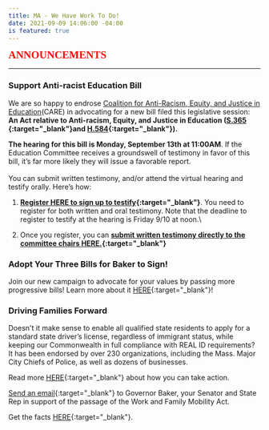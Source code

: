 ```yaml
---
title: MA - We Have Work To Do!
date: 2021-09-09 14:06:00 -04:00
is featured: true
---
```


<span style="font-family:Papyrus; font-size:1.5em; color:red;">**ANNOUNCEMENTS**</span>

---

### Support Anti-racist Education Bill

We are so happy to endrose [Coalition for Anti-Racism, Equity, and Justice in Education](https://click.everyaction.com/k/35441125/305075760/435282119?utm_medium=&nvep=ew0KICAiVGVuYW50VXJpIjogIm5ncHZhbjovL3Zhbi9FQS9FQTAwNy8xLzkwMTUxIiwNCiAgIkRpc3RyaWJ1dGlvblVuaXF1ZUlkIjogImFmYmU4YjYzLWZjMTAtZWMxMS05ODFmLTUwMWFjNTdiYTNlZCIsDQogICJFbWFpbEFkZHJlc3MiOiAiaW5nbGluOTlAeWFob28uY29tIg0KfQ%3D%3D&hmac=3ZC5ik0sWXFue7FTrnkYvFH0_cqeKVJ6MNEOp1sdW3o=&emci=65a1b11c-ef10-ec11-981f-501ac57ba3ed&emdi=afbe8b63-fc10-ec11-981f-501ac57ba3ed&ceid=9418218)(CARE) in advocating for a new bill filed this legislative session: **An Act relative to Anti-racism, Equity, and Justice in Education ([S.365 ](https://click.everyaction.com/k/35441126/305075761/436757657?utm_medium=&nvep=ew0KICAiVGVuYW50VXJpIjogIm5ncHZhbjovL3Zhbi9FQS9FQTAwNy8xLzkwMTUxIiwNCiAgIkRpc3RyaWJ1dGlvblVuaXF1ZUlkIjogImFmYmU4YjYzLWZjMTAtZWMxMS05ODFmLTUwMWFjNTdiYTNlZCIsDQogICJFbWFpbEFkZHJlc3MiOiAiaW5nbGluOTlAeWFob28uY29tIg0KfQ%3D%3D&hmac=3ZC5ik0sWXFue7FTrnkYvFH0_cqeKVJ6MNEOp1sdW3o=&emci=65a1b11c-ef10-ec11-981f-501ac57ba3ed&emdi=afbe8b63-fc10-ec11-981f-501ac57ba3ed&ceid=9418218){:target="_blank"}and [H.584](https://click.everyaction.com/k/35441127/305075762/-712595216?utm_medium=&nvep=ew0KICAiVGVuYW50VXJpIjogIm5ncHZhbjovL3Zhbi9FQS9FQTAwNy8xLzkwMTUxIiwNCiAgIkRpc3RyaWJ1dGlvblVuaXF1ZUlkIjogImFmYmU4YjYzLWZjMTAtZWMxMS05ODFmLTUwMWFjNTdiYTNlZCIsDQogICJFbWFpbEFkZHJlc3MiOiAiaW5nbGluOTlAeWFob28uY29tIg0KfQ%3D%3D&hmac=3ZC5ik0sWXFue7FTrnkYvFH0_cqeKVJ6MNEOp1sdW3o=&emci=65a1b11c-ef10-ec11-981f-501ac57ba3ed&emdi=afbe8b63-fc10-ec11-981f-501ac57ba3ed&ceid=9418218){:target="_blank"}).**

**The hearing for this bill is Monday, September 13th at 11:00AM**. If the Education Committee receives a groundswell of testimony in favor of this bill, it’s far more likely they will issue a favorable report. \
\
You can submit written testimony, and/or attend the virtual hearing and testify orally. Here’s how:

1. **[Register HERE to sign up to testify](https://click.everyaction.com/k/35441130/305075765/-506485933?id=a36UCyb_E0uuHFc8Z1DIiK1QxE5I4lZCuIQCSIu7mFZUQlROMUVZNUhDUzFFWUZVOEpTOTZQTVpJTC4u&utm_medium=&emci=65a1b11c-ef10-ec11-981f-501ac57ba3ed&emdi=ea000000-0000-0000-0000-000000000001&ceid=&&nvep=ew0KICAiVGVuYW50VXJpIjogIm5ncHZhbjovL3Zhbi9FQS9FQTAwNy8xLzkwMTUxIiwNCiAgIkRpc3RyaWJ1dGlvblVuaXF1ZUlkIjogImFmYmU4YjYzLWZjMTAtZWMxMS05ODFmLTUwMWFjNTdiYTNlZCIsDQogICJFbWFpbEFkZHJlc3MiOiAiaW5nbGluOTlAeWFob28uY29tIg0KfQ%3D%3D&hmac=3ZC5ik0sWXFue7FTrnkYvFH0_cqeKVJ6MNEOp1sdW3o=){:target="_blank"}**. You need to register for both written and oral testimony. Note that the deadline to register to testify at the hearing is Friday 9/10 at noon.\\

2. Once you register, you can **[submit written testimony directly to the committee chairs HERE.](https://click.everyaction.com/k/35441131/305075766/90819215?utm_medium=&nvep=ew0KICAiVGVuYW50VXJpIjogIm5ncHZhbjovL3Zhbi9FQS9FQTAwNy8xLzkwMTUxIiwNCiAgIkRpc3RyaWJ1dGlvblVuaXF1ZUlkIjogImFmYmU4YjYzLWZjMTAtZWMxMS05ODFmLTUwMWFjNTdiYTNlZCIsDQogICJFbWFpbEFkZHJlc3MiOiAiaW5nbGluOTlAeWFob28uY29tIg0KfQ%3D%3D&hmac=3ZC5ik0sWXFue7FTrnkYvFH0_cqeKVJ6MNEOp1sdW3o=&emci=65a1b11c-ef10-ec11-981f-501ac57ba3ed&emdi=afbe8b63-fc10-ec11-981f-501ac57ba3ed&ceid=9418218){:target="_blank"}**

### Adopt Your Three Bills for Baker to Sign!

Join our new campaign to advocate for your values by passing more progressive bills! Learn more about it [HERE](https://docs.google.com/document/d/1bpFeqiaX53toFW4IGz428g7Tb9bBQnf0tVZWU_QrvwI/){:target="_blank"}!

### Driving Families Forward

Doesn't it make sense to enable all qualified state residents to apply for a standard state driver’s license, regardless of immigrant status, while keeping our Commonwealth in full compliance with REAL ID requirements?  It has been endorsed by over 230 organizations, including the Mass. Major City Chiefs of Police, as well as dozens of businesses.

Read more [HERE](https://www.miracoalition.org/get-involved/drivers-licenses/){:target="_blank"} about how you can take action.

[Send an email](https://actionnetwork.org/letters/dff-letter?source=direct_link&){:target="_blank"} to Governor Baker, your Senator and State Rep in support of the passage of the Work and Family Mobility Act.

Get the facts [HERE](https://drive.google.com/file/d/14_Sg3sWshggtTTuWU4LUlRey0TCDO6JQ/view){:target="_blank"}.